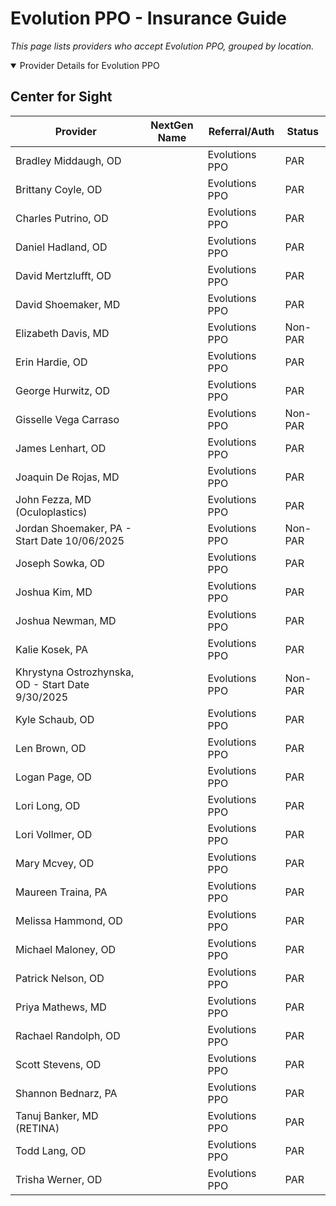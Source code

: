 # Evolution PPO - Insurance Guide

*This page lists providers who accept Evolution PPO, grouped by location.*

<details open><summary>Provider Details for Evolution PPO</summary>

## Center for Sight

| Provider | NextGen Name | Referral/Auth | Status |
|----------|-------------|--------------|--------|
| Bradley Middaugh, OD |  | Evolutions PPO | PAR |
| Brittany Coyle, OD |  | Evolutions PPO | PAR |
| Charles Putrino, OD |  | Evolutions PPO | PAR |
| Daniel Hadland, OD |  | Evolutions PPO | PAR |
| David Mertzlufft, OD |  | Evolutions PPO | PAR |
| David Shoemaker, MD |  | Evolutions PPO | PAR |
| Elizabeth Davis, MD |  | Evolutions PPO | Non-PAR |
| Erin Hardie, OD |  | Evolutions PPO | PAR |
| George Hurwitz, OD |  | Evolutions PPO | PAR |
| Gisselle Vega Carraso |  | Evolutions PPO | Non-PAR |
| James Lenhart, OD |  | Evolutions PPO | PAR |
| Joaquin De Rojas, MD |  | Evolutions PPO | PAR |
| John Fezza, MD (Oculoplastics) |  | Evolutions PPO | PAR |
| Jordan Shoemaker, PA - Start Date 10/06/2025 |  | Evolutions PPO | Non-PAR |
| Joseph Sowka, OD |  | Evolutions PPO | PAR |
| Joshua Kim, MD |  | Evolutions PPO | PAR |
| Joshua Newman, MD |  | Evolutions PPO | PAR |
| Kalie Kosek, PA |  | Evolutions PPO | PAR |
| Khrystyna Ostrozhynska, OD - Start Date 9/30/2025 |  | Evolutions PPO | Non-PAR |
| Kyle Schaub, OD |  | Evolutions PPO | PAR |
| Len Brown, OD |  | Evolutions PPO | PAR |
| Logan Page, OD |  | Evolutions PPO | PAR |
| Lori Long, OD |  | Evolutions PPO | PAR |
| Lori Vollmer, OD |  | Evolutions PPO | PAR |
| Mary Mcvey, OD |  | Evolutions PPO | PAR |
| Maureen Traina, PA |  | Evolutions PPO | PAR |
| Melissa Hammond, OD |  | Evolutions PPO | PAR |
| Michael Maloney, OD |  | Evolutions PPO | PAR |
| Patrick Nelson, OD |  | Evolutions PPO | PAR |
| Priya Mathews, MD |  | Evolutions PPO | PAR |
| Rachael Randolph, OD |  | Evolutions PPO | PAR |
| Scott Stevens, OD |  | Evolutions PPO | PAR |
| Shannon Bednarz, PA |  | Evolutions PPO | PAR |
| Tanuj Banker, MD (RETINA) |  | Evolutions PPO | PAR |
| Todd Lang, OD |  | Evolutions PPO | PAR |
| Trisha Werner, OD |  | Evolutions PPO | PAR |

</details>

